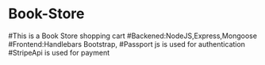 # Book-Store
#This is a Book Store shopping cart 
#Backened:NodeJS,Express,Mongoose
#Frontend:Handlebars Bootstrap,
#Passport js is used for authentication
#StripeApi is used for payment
